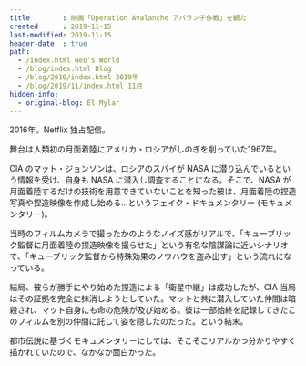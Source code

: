 ```yaml
---
title        : 映画「Operation Avalanche アバランチ作戦」を観た
created      : 2019-11-15
last-modified: 2019-11-15
header-date  : true
path:
  - /index.html Neo's World
  - /blog/index.html Blog
  - /blog/2019/index.html 2019年
  - /blog/2019/11/index.html 11月
hidden-info:
  - original-blog: El Mylar
---
```


2016年。Netflix 独占配信。

舞台は人類初の月面着陸にアメリカ・ロシアがしのぎを削っていた1967年。

CIA のマット・ジョンソンは、ロシアのスパイが NASA に潜り込んでいるという情報を受け、自身も NASA に潜入し調査することになる。そこで、NASA が月面着陸するだけの技術を用意できていないことを知った彼は、月面着陸の捏造写真や捏造映像を作成し始める…というフェイク・ドキュメンタリー (モキュメンタリー)。

当時のフィルムカメラで撮ったかのようなノイズ感がリアルで、「キューブリック監督に月面着陸の捏造映像を撮らせた」という有名な陰謀論に近いシナリオで、「キューブリック監督から特殊効果のノウハウを盗み出す」という流れになっている。

結局、彼らが勝手にやり始めた捏造による「衛星中継」は成功したが、CIA 当局はその証拠を完全に抹消しようとしていた。マットと共に潜入していた仲間は暗殺され、マット自身にも命の危険が及び始める。彼は一部始終を記録してきたこのフィルムを別の仲間に託して姿を隠したのだった。という結末。

都市伝説に基づくモキュメンタリーにしては、そこそこリアルかつ分かりやすく描かれていたので、なかなか面白かった。
